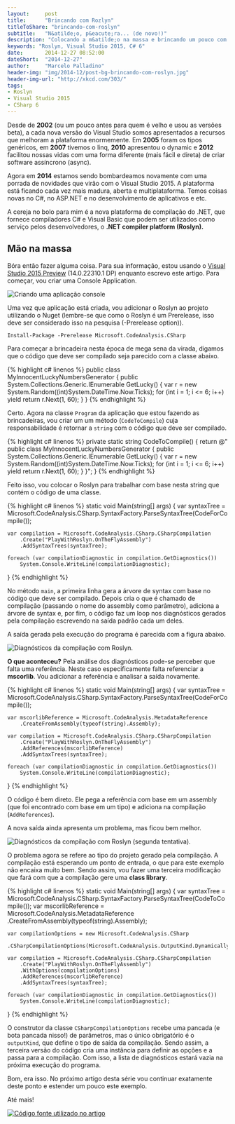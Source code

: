 ```yaml
---
layout:     post
title:      "Brincando com Rozlyn"
titleToShare: "brincando-com-roslyn"
subtitle:   "N&atilde;o, p&eacute;ra... (de novo!)"
description: "Colocando a m&atilde;o na massa e brincando um pouco com as APIs do Roslyn."
keywords: "Roslyn, Visual Studio 2015, C# 6"
date:       2014-12-27 08:52:00
dateShort:  "2014-12-27"
author:     "Marcelo Palladino"
header-img: "img/2014-12/post-bg-brincando-com-roslyn.jpg"
header-img-url: "http://xkcd.com/303/"
tags:
- Roslyn
- Visual Studio 2015
- CSharp 6
---
```


<p>
    Desde de <b>2002</b> (ou um pouco antes para quem &eacute; velho e usou as vers&otilde;es beta), a cada nova vers&atilde;o do Visual Studio somos apresentados a recursos que melhoram a plataforma enormemente.
    Em <b>2005</b> foram os tipos gen&eacute;ricos, em <b>2007</b> tivemos o linq, <b>2010</b> apresentou o dynamic e <b>2012</b> facilitou nossas vidas com uma
    forma diferente (mais f&aacute;cil e direta) de criar software ass&iacute;ncrono (async).
</p>

<p>
    Agora em <b>2014</b> estamos sendo bombardeamos novamente com uma porrada de novidades que vir&atilde;o com o Visual Studio 2015.
    A plataforma est&aacute; ficando cada vez mais madura, aberta e multiplataforma. Temos coisas novas no C#, no ASP.NET e no desenvolvimento de
    aplicativos e etc.
</p>

<p>
    A cereja no bolo para mim &eacute; a nova plataforma de compila&ccedil;&atilde;o do
    .NET, que fornece compiladores C# e Visual Basic que podem ser utilizados como servi&ccedil;o pelos desenvolvedores, 
    o <b>.NET compiler platform (Roslyn).</b>
</p>

<h2 class="section-heading">M&atilde;o na massa</h2>

<p>
    B&oacute;ra ent&atilde;o fazer alguma coisa. Para sua informa&ccedil;&atilde;o, estou usando o
    <a href="http://www.visualstudio.com/en-us/downloads/visual-studio-2015-downloads-vs.aspx" target="_blank">Visual Studio 2015 Preview</a> (14.0.22310.1 DP) enquanto escrevo este artigo. Para come&ccedil;ar, vou criar uma
    Console Application.
</p>

<img src="{{ site.url }}/img/2014-12/playwithroslyn_0.png" alt="Criando uma aplica&ccedil;&atilde;o console" class="img-responsive center-block">

<p>
    Uma vez que aplica&ccedil;&atilde;o est&aacute; criada, vou adicionar o Roslyn ao projeto
    utilizando o Nuget (lembre-se que como o Roslyn &eacute; um Prerelease, isso
    deve ser considerado isso na pesquisa (-Prerelease option)).
</p>

```
Install-Package -Prerelease Microsoft.CodeAnalysis.CSharp
```

<p>
    Para come&ccedil;ar a brincadeira nesta &eacute;poca de mega sena da virada,
    digamos que o c&oacute;digo que deve ser compilado seja parecido com a classe abaixo.
</p>

{% highlight c# linenos %}
public class MyInnocentLuckyNumbersGenerator
{
    public System.Collections.Generic.IEnumerable<int> GetLucky()
    {
        var r = new System.Random((int)System.DateTime.Now.Ticks);
        for (int i = 1; i <= 6; i++)
            yield return r.Next(1, 60);
    }
}
{% endhighlight %}


<p>
    Certo. Agora na classe <code>Program</code> da aplica&ccedil;&atilde;o que estou fazendo as brincadeiras, vou criar um 
    um m&eacute;todo (<code>CodeToCompile</code>) cuja responsabilidade &eacute; retornar a <code>string</code> com o c&oacute;digo que deve ser compilado.
</p>

{% highlight c# linenos %}
private static string CodeToCompile()
{
    return @"
        public class MyInnocentLuckyNumbersGenerator
        {
            public System.Collections.Generic.IEnumerable<int> GetLucky()
            {
                var r = new System.Random((int)System.DateTime.Now.Ticks);
                for (int i = 1; i <= 6; i++)
                    yield return r.Next(1, 60);
            }
        }";
}
{% endhighlight %}

<p>
    Feito isso, vou colocar o Roslyn para trabalhar com base nesta string que cont&eacute;m o c&oacute;digo de uma classe.
</p>

{% highlight c# linenos %}
static void Main(string[] args)
{
    var syntaxTree = Microsoft.CodeAnalysis.CSharp.SyntaxFactory.ParseSyntaxTree(CodeForCompile());

    var compilation = Microsoft.CodeAnalysis.CSharp.CSharpCompilation
        .Create("PlayWithRoslyn.OnTheFlyAssembly")
        .AddSyntaxTrees(syntaxTree);

    foreach (var compilationDiagnostic in compilation.GetDiagnostics())
        System.Console.WriteLine(compilationDiagnostic);
}
{% endhighlight %}

<p>
    No m&eacute;todo <code>main</code>, a primeira linha gera a &aacute;rvore de syntax com base no c&oacute;digo que
    deve ser compilado. Depois cria o que &eacute; chamado de compila&ccedil;&atilde;o (passando o nome do assembly como par&acirc;metro),
    adiciona a &aacute;rvore de syntax e, por fim, o c&oacute;digo faz um loop nos diagn&oacute;sticos gerados pela compila&ccedil;&atilde;o escrevendo na sa&iacute;da padr&atilde;o cada um deles. 
</p>

<p>
    A sa&iacute;da gerada pela execu&ccedil;&atilde;o do programa &eacute; parecida com a figura abaixo.
</p>

<img src="{{ site.url }}/img/2014-12/playwithroslyn_1.png" alt="Diagn&oacute;sticos da compila&ccedil;&atilde;o com Roslyn." class="img-responsive center-block">

<p>
    <b>O que aconteceu?</b> Pela an&aacute;lise dos diagn&oacute;sticos pode-se perceber que falta uma refer&ecirc;ncia. Neste caso especificamente falta referenciar a <b>mscorlib</b>. Vou adicionar a refer&ecirc;ncia e analisar a sa&iacute;da novamente.
</p>

{% highlight c# linenos %}
static void Main(string[] args)
{
    var syntaxTree = Microsoft.CodeAnalysis.CSharp.SyntaxFactory.ParseSyntaxTree(CodeForCompile());

    var mscorlibReference = Microsoft.CodeAnalysis.MetadataReference
        .CreateFromAssembly(typeof(string).Assembly);

    var compilation = Microsoft.CodeAnalysis.CSharp.CSharpCompilation
        .Create("PlayWithRoslyn.OnTheFlyAssembly")
        .AddReferences(mscorlibReference)
        .AddSyntaxTrees(syntaxTree);

    foreach (var compilationDiagnostic in compilation.GetDiagnostics())
        System.Console.WriteLine(compilationDiagnostic);
}
{% endhighlight %}

<p>
    O c&oacute;digo &eacute; bem direto. Ele pega a refer&ecirc;ncia com base em um assembly (que foi encontrado com base em um tipo) e adiciona na compila&ccedil;&atilde;o (<code>AddReferences</code>). 
</p>

<p>
    A nova sa&iacute;da ainda apresenta um problema, mas ficou bem melhor.
</p>

<img src="{{ site.url }}/img/2014-12/playwithroslyn_2.png" alt="Diagn&oacute;sticos da compila&ccedil;&atilde;o com Roslyn (segunda tentativa)." class="img-responsive center-block">

<p>
O problema agora se refere ao tipo do projeto gerado pela compila&ccedil;&atilde;o. A compila&ccedil;&atilde;o est&aacute; esperando um ponto de entrada, o que para este exemplo n&atilde;o encaixa muito bem. Sendo assim, vou fazer uma terceira modifica&ccedil;&atilde;o que far&aacute; com que a compila&ccedil;&atilde;o gere uma <b>class library</b>.
</p>

{% highlight c# linenos %}
static void Main(string[] args)
{
    var syntaxTree = Microsoft.CodeAnalysis.CSharp.SyntaxFactory.ParseSyntaxTree(CodeToCompile());
    var mscorlibReference = Microsoft.CodeAnalysis.MetadataReference
        .CreateFromAssembly(typeof(string).Assembly);

    var compilationOptions = new Microsoft.CodeAnalysis.CSharp
        .CSharpCompilationOptions(Microsoft.CodeAnalysis.OutputKind.DynamicallyLinkedLibrary);

    var compilation = Microsoft.CodeAnalysis.CSharp.CSharpCompilation
        .Create("PlayWithRoslyn.OnTheFlyAssembly")
        .WithOptions(compilationOptions)
        .AddReferences(mscorlibReference)
        .AddSyntaxTrees(syntaxTree);

    foreach (var compilationDiagnostic in compilation.GetDiagnostics())
        System.Console.WriteLine(compilationDiagnostic);
}
{% endhighlight %}

<p>
O construtor da classe <code>CSharpCompilationOptions</code> recebe uma pancada (e bota pancada nisso!) de par&acirc;metros, mas o &uacute;nico obrigat&oacute;rio &eacute; o <code>outputKind</code>, que define o tipo de sa&iacute;da da compila&ccedil;&atilde;o. Sendo assim, a terceira vers&atilde;o do c&oacute;digo cria uma inst&acirc;ncia para definir as op&ccedil;&otilde;es e a passa para a compila&ccedil;&atilde;o. Com isso, a lista de diagn&oacute;sticos estar&aacute; vazia na pr&oacute;xima execu&ccedil;&atilde;o do programa.
</p>

<p>
Bom, era isso. No pr&oacute;ximo artigo desta s&eacute;rie vou continuar exatamente deste ponto e estender um pouco este exemplo.
</p>

<p>
    At&eacute; mais!
</p>

<a href="https://github.com/mfpalladino/PlayWithRoslyn" title="C&oacute;digo fonte utilizado no artigo" target="_blank"><img src="{{ site.url }}/img/Octocat.jpg" alt="C&oacute;digo fonte utilizado no artigo" class="img-responsive center-block" style="cursor:pointer;"></a> 
